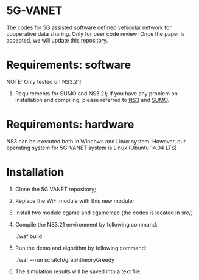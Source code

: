 # 5G-VANET
The codes for 5G assisted software defined vehicular network for cooperative data sharing. Only for peer code review! Once the paper is accepted, we will update this repository.

# Requirements: software
NOTE: Only tested on NS3.21!
1.	Requirements for SUMO and NS3.21;
If you have any problem on installation and compiling, please referred to [NS3](https://www.nsnam.org/documentation/) and [SUMO](http://sumo.dlr.de/index.html).
# Requirements: hardware
NS3 can be executed both in Windows and Linux system. However, our operating system for 5G-VANET system is Linux (Ubuntu 14.04 LTS)
# Installation
1.	Clone the 5G VANET repository;
2.	Replace the WiFi module with this new module;
3.	Install two module cgame and cgamemac (the codes is located in src/)
4.	Compile the NS3.21 environment by following command:

    ./waf build

5.	Run the demo and algorithm by following command:

    ./waf --run scratch/graphtheoryGreedy

6.	The simulation results will be saved into a text file.  
